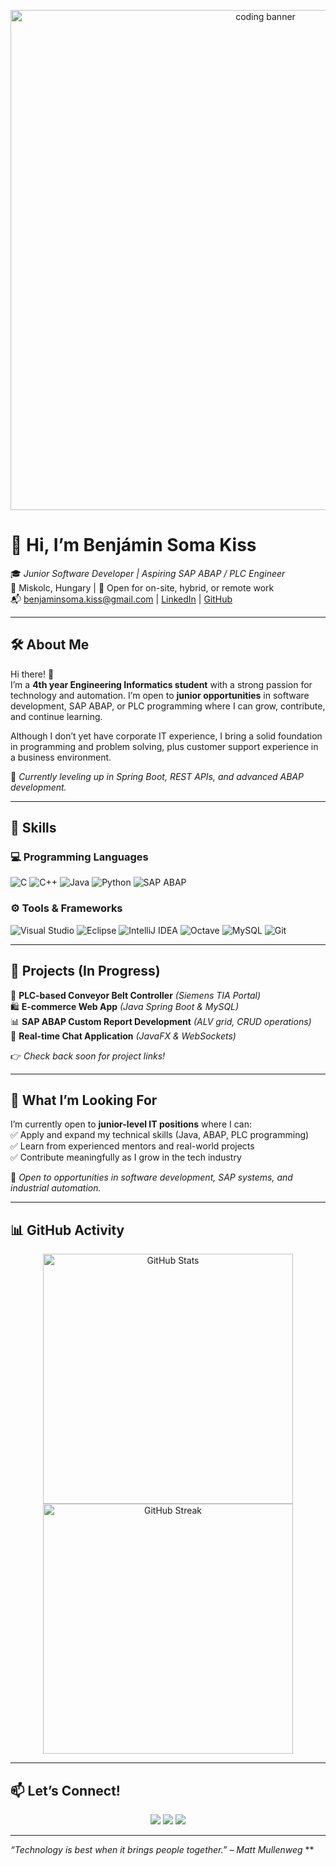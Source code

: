 <!-- Banner Image -->
<p align="center">
  <img src="https://wallpapers.com/images/hd/welcome-to-my-world-x2te7dlxk3f93leo.jpg)" alt="coding banner" width="800"/>
</p>

# 👋 Hi, I’m Benjámin Soma Kiss

🎓 *Junior Software Developer | Aspiring SAP ABAP / PLC Engineer*  
📍 Miskolc, Hungary | 🚗 Open for on-site, hybrid, or remote work  
📬 [benjaminsoma.kiss@gmail.com](mailto:benjaminsoma.kiss@gmail.com) | [LinkedIn](https://www.linkedin.com/in/kiss-benjamin-3b86a5289/) | [GitHub](https://github.com/KissBenjamin)  

---

## 🛠️ About Me

Hi there! 👋  
I’m a **4th year Engineering Informatics student** with a strong passion for technology and automation. I’m open to **junior opportunities** in software development, SAP ABAP, or PLC programming where I can grow, contribute, and continue learning.  

Although I don’t yet have corporate IT experience, I bring a solid foundation in programming and problem solving, plus customer support experience in a business environment.  

🌱 *Currently leveling up in Spring Boot, REST APIs, and advanced ABAP development.*  

---

## 💼 Skills

### 💻 Programming Languages
![C](https://img.shields.io/badge/C-00599C?style=flat&logo=c&logoColor=white) 
![C++](https://img.shields.io/badge/C++-00599C?style=flat&logo=c%2B%2B&logoColor=white) 
![Java](https://img.shields.io/badge/Java-007396?style=flat&logo=java&logoColor=white) 
![Python](https://img.shields.io/badge/Python-3776AB?style=flat&logo=python&logoColor=white) 
![SAP ABAP](https://img.shields.io/badge/ABAP-009FDA?style=flat&logo=sap&logoColor=white)

### ⚙️ Tools & Frameworks
![Visual Studio](https://img.shields.io/badge/Visual_Studio-5C2D91?style=flat&logo=visual-studio&logoColor=white)
![Eclipse](https://img.shields.io/badge/Eclipse-2C2255?style=flat&logo=eclipse-ide&logoColor=white)
![IntelliJ IDEA](https://img.shields.io/badge/IntelliJ-000000?style=flat&logo=intellij-idea&logoColor=white)
![Octave](https://img.shields.io/badge/Octave-0790C0?style=flat&logo=gnu-octave&logoColor=white)
![MySQL](https://img.shields.io/badge/MySQL-4479A1?style=flat&logo=mysql&logoColor=white)
![Git](https://img.shields.io/badge/Git-F05032?style=flat&logo=git&logoColor=white)

---

## 🚀 Projects (In Progress)

🔄 **PLC-based Conveyor Belt Controller** *(Siemens TIA Portal)*  
🛍️ **E-commerce Web App** *(Java Spring Boot & MySQL)*  
📊 **SAP ABAP Custom Report Development** *(ALV grid, CRUD operations)*  
💬 **Real-time Chat Application** *(JavaFX & WebSockets)*  

👉 *Check back soon for project links!*

---

## 🎯 What I’m Looking For

I’m currently open to **junior-level IT positions** where I can:  
✅ Apply and expand my technical skills (Java, ABAP, PLC programming)  
✅ Learn from experienced mentors and real-world projects  
✅ Contribute meaningfully as I grow in the tech industry  

🎯 *Open to opportunities in software development, SAP systems, and industrial automation.*

---

## 📊 GitHub Activity

<p align="center">
  <img src="https://github-readme-stats.vercel.app/api?username=KissBenjamin&show_icons=true&theme=github_dark&hide_title=true" alt="GitHub Stats" width="400"/>
  <img src="https://streak-stats.demolab.com?user=KissBenjamin&theme=github-dark&hide_border=true" alt="GitHub Streak" width="400"/>
</p>

---

## 📫 Let’s Connect!

<p align="center">
  <a href="mailto:benjaminsoma.kiss@gmail.com"><img src="https://img.shields.io/badge/Email-D14836?style=for-the-badge&logo=gmail&logoColor=white"/></a>
  <a href="https://www.linkedin.com/in/kiss-benjamin-3b86a5289/"><img src="https://img.shields.io/badge/LinkedIn-0A66C2?style=for-the-badge&logo=linkedin&logoColor=white"/></a>
  <a href="https://github.com/KissBenjamin"><img src="https://img.shields.io/badge/GitHub-100000?style=for-the-badge&logo=github&logoColor=white"/></a>
</p>

---

*“Technology is best when it brings people together.” – Matt Mullenweg*
**

